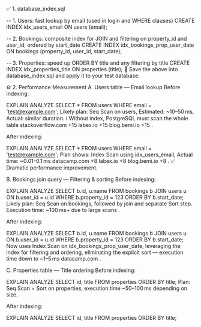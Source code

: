 ✅ 1. database_index.sql

-- 1. Users: fast lookup by email (used in login and WHERE clauses)
CREATE INDEX idx_users_email ON users (email);

-- 2. Bookings: composite index for JOIN and filtering on property_id and user_id, ordered by start_date
CREATE INDEX idx_bookings_prop_user_date 
  ON bookings (property_id, user_id, start_date);

-- 3. Properties: speed up ORDER BY title and any filtering by title
CREATE INDEX idx_properties_title ON properties (title);
📌 Save the above into database_index.sql and apply it to your test database.

⚙️ 2. Performance Measurement
A. Users table — Email lookup
Before indexing:

EXPLAIN ANALYZE
SELECT * FROM users WHERE email = 'test@example.com';
Likely plan: Seq Scan on users, Estimated: ~10–50 ms, Actual: similar duration.
ℹ️ Without index, PostgreSQL must scan the whole table 
stackoverflow.com
+15
labex.io
+15
blog.bemi.io
+15
.

After indexing:

EXPLAIN ANALYZE
SELECT * FROM users WHERE email = 'test@example.com';
Plan shows: Index Scan using idx_users_email, Actual time: ~0.01–0.1 ms 
datacamp.com
+8
labex.io
+8
blog.bemi.io
+8
.
✅ Dramatic performance improvement.

B. Bookings join query — Filtering & sorting
Before indexing:


EXPLAIN ANALYZE
SELECT b.id, u.name
FROM bookings b
JOIN users u ON b.user_id = u.id
WHERE b.property_id = 123
ORDER BY b.start_date;
Likely plan: Seq Scan on bookings, followed by join and separate Sort step. Execution time: ~100 ms+ due to large scans .

After indexing:

EXPLAIN ANALYZE
SELECT b.id, u.name
FROM bookings b
JOIN users u ON b.user_id = u.id
WHERE b.property_id = 123
ORDER BY b.start_date;
Now uses Index Scan on idx_bookings_prop_user_date, leveraging the index for filtering and ordering, eliminating the explicit sort — execution time down to ~1–5 ms 
datacamp.com
.

C. Properties table — Title ordering
Before indexing:

EXPLAIN ANALYZE
SELECT id, title FROM properties ORDER BY title;
Plan: Seq Scan + Sort on properties, execution time ~50–100 ms depending on size.

After indexing:


EXPLAIN ANALYZE
SELECT id, title FROM properties ORDER BY title;
